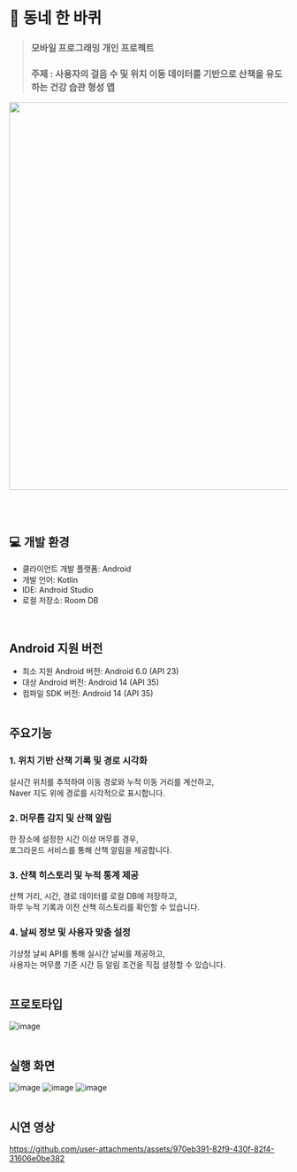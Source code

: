 # 🚶 동네 한 바퀴
> ### 모바일 프로그래밍 개인 프로젝트
> ### 주제 : 사용자의 걸음 수 및 위치 이동 데이터를 기반으로 산책을 유도하는 건강 습관 형성 앱
<img src="https://github.com/user-attachments/assets/3dab995b-5ef4-4646-938d-c4adea68f857" width="700"/>

<br><br> 

## 💻 개발 환경
- 클라이언트 개발 플랫폼: Android <br> 
- 개발 언어: Kotlin <br> 
- IDE: Android Studio <br> 
- 로컬 저장소: Room DB <br> 
<br>

## Android 지원 버전
- 최소 지원 Android 버전: Android 6.0 (API 23)
- 대상 Android 버전: Android 14 (API 35)
- 컴파일 SDK 버전: Android 14 (API 35)
<br><br>

##  주요기능
### 1. 위치 기반 산책 기록 및 경로 시각화
실시간 위치를 추적하여 이동 경로와 누적 이동 거리를 계산하고, <br> 
Naver 지도 위에 경로를 시각적으로 표시합니다.

### 2. 머무름 감지 및 산책 알림
한 장소에 설정한 시간 이상 머무를 경우, <br> 
포그라운드 서비스를 통해 산책 알림을 제공합니다.

### 3. 산책 히스토리 및 누적 통계 제공
산책 거리, 시간, 경로 데이터를 로컬 DB에 저장하고, <br> 
하루 누적 기록과 이전 산책 히스토리를 확인할 수 있습니다.

### 4. 날씨 정보 및 사용자 맞춤 설정
기상청 날씨 API를 통해 실시간 날씨를 제공하고, <br> 
사용자는 머무름 기준 시간 등 알림 조건을 직접 설정할 수 있습니다.
<br><br> 

## 프로토타입
![image](https://github.com/user-attachments/assets/4f79b5b8-778f-491b-af30-8723da474a42)
<br><br>

## 실행 화면
![image](https://github.com/user-attachments/assets/d2531001-3f59-4614-98ba-0356c3f16726)
![image](https://github.com/user-attachments/assets/3e4d0566-0e49-4193-959f-634af0dc3aa3)
![image](https://github.com/user-attachments/assets/398ec7fe-f1d6-4f1c-9b7f-9f6306984906)
<br><br>

## 시연 영상
https://github.com/user-attachments/assets/970eb391-82f9-430f-82f4-31606e0be382
